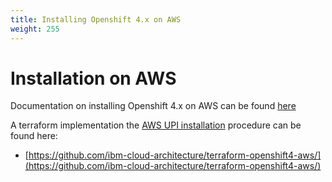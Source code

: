 ```yaml
---
title: Installing Openshift 4.x on AWS
weight: 255
---
```


# Installation on AWS

Documentation on installing Openshift 4.x on AWS can be found [here](https://docs.openshift.com/container-platform/4.2/installing/installing_aws/installing-aws-account.html)

A terraform implementation the [AWS UPI installation](https://docs.openshift.com/container-platform/4.2/installing/installing_aws/installing-aws-customizations.html) procedure can be found here:

* [https://github.com/ibm-cloud-architecture/terraform-openshift4-aws/](https://github.com/ibm-cloud-architecture/terraform-openshift4-aws/)